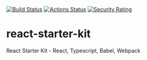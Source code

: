 [![Build Status](https://travis-ci.org/sisa-cafe/react-starter-kit.svg?branch=master)](https://travis-ci.org/sisa-cafe/react-starter-kit)
[![Actions Status](https://github.com/{MikeO7}/react-starter-kit/workflows/workflow.yml/badge.svg)](https://github.com/{owner}/{repo}/actions)
[![Security Rating](https://sonarcloud.io/api/project_badges/measure?project=MikeO7_react-starter-kit&metric=security_rating)](https://sonarcloud.io/dashboard?id=MikeO7_react-starter-kit)

# react-starter-kit
React Starter Kit - React, Typescript, Babel, Webpack

